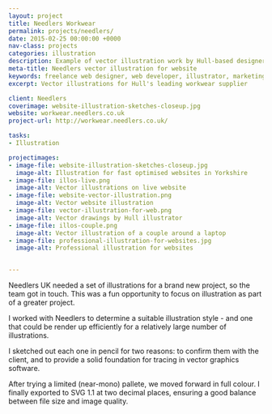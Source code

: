 ```yaml
---
layout: project
title: Needlers Workwear
permalink: projects/needlers/
date: 2015-02-25 00:00:00 +0000
nav-class: projects
categories: illustration
description: Example of vector illustration work by Hull-based designer and illustrator, with hand drawn sketches.
meta-title: Needlers vector illustration for website
keywords: freelance web designer, web developer, illustrator, marketing agency, Hull
excerpt: Vector illustrations for Hull's leading workwear supplier

client: Needlers
coverimage: website-illustration-sketches-closeup.jpg
website: workwear.needlers.co.uk
project-url: http://workwear.needlers.co.uk/

tasks:
- Illustration

projectimages:
- image-file: website-illustration-sketches-closeup.jpg
  image-alt: Illustration for fast optimised websites in Yorkshire
- image-file: illos-live.png
  image-alt: Vector illustrations on live website
- image-file: website-vector-illustration.png
  image-alt: Vector website illustration
- image-file: vector-illustration-for-web.png
  image-alt: Vector drawings by Hull illustrator
- image-file: illos-couple.png
  image-alt: Vector illustration of a couple around a laptop
- image-file: professional-illustration-for-websites.jpg
  image-alt: Professional illustration for websites


---
```


Needlers UK needed a set of illustrations for a brand new project, so the team got in touch. This was a fun opportunity to focus on illustration as part of a greater project.

I worked with Needlers to determine a suitable illustration style - and one that could be render up efficiently for a relatively large number of illustrations.

I sketched out each one in pencil for two reasons: to confirm them with the client, and to provide a solid foundation for tracing in vector graphics software.

After trying a limited (near-mono) pallete, we moved forward in full colour. I finally exported to SVG 1.1 at two decimal places, ensuring a good balance between file size and image quality.